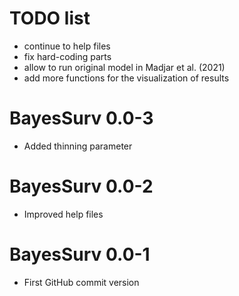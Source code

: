 # TODO list

* continue to help files
* fix hard-coding parts
* allow to run original model in Madjar et al. (2021)
* add more functions for the visualization of results

# BayesSurv 0.0-3

* Added thinning parameter

# BayesSurv 0.0-2

* Improved help files

# BayesSurv 0.0-1

* First GitHub commit version
